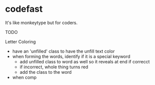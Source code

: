 # codefast
It's like monkeytype but for coders. 


TODO

Letter Coloring
- have an 'unfilled' class to have the unfill text color
- when forming the words, identify if it is a special keyword
    - add unfilled class to word as well so it reveals at end if correcct
    - if incorrect, whole thing turns red
    - add the class to the word
- when comp